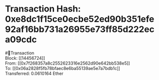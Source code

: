 
Transaction Hash: 0xe8dc1f15ce0ecbe52ed90b351efe92af16bb731a26955e73ff85d222eca09cdc
====================================================================================
  
#💸Transaction  
Block: [[14456724]]  
From: [[0x7f268357a8c2552623316e2562d90e642bb538e5]]  
To: [[0x06a2828f5fb78bfaec8e6ba55139ae5e7a7bdb1c]]  
Transferred: 0.0610164 Ether